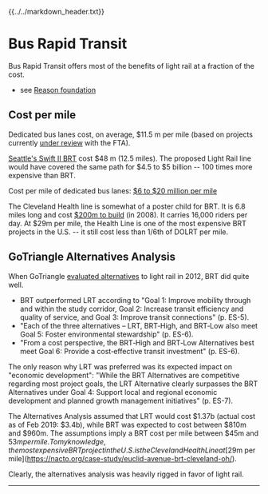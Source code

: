 {{../../markdown_header.txt}}

# Bus Rapid Transit

Bus Rapid Transit offers most of the benefits of light rail at a fraction of the cost.

* see [Reason foundation](https://reason.org/wp-content/uploads/files/bus_rapid_transit_and_managed_lanes.pdf)

## Cost per mile

Dedicated bus lanes cost, on average, $11.5 m per mile (based on projects currently [under review](https://ti.org/antiplanner/?p=14829) with the FTA).

[Seattle's Swift II BRT](http://www.soundtransitrevealed.com/platform) cost $48 m (12.5 miles). The proposed Light Rail line would have covered the same path for $4.5 to $5 billion -- 100 times more expensive than BRT.

Cost per mile of dedicated bus lanes: [$6 to $20 million per mile](https://onlinepubs.trb.org/onlinepubs/tcrp/tcrp_rpt_90v1c2.pdf)

The Cleveland Health line is somewhat of a poster child for BRT. It is 6.8 miles long and cost [$200m to build](https://nacto.org/case-study/euclid-avenue-brt-cleveland-oh/) (in 2008). It carries 16,000 riders per day. At $29m per mile, the Health Line is one of the most expensive BRT projects in the U.S. -- it still cost less than 1/6th of DOLRT per mile.

## GoTriangle Alternatives Analysis

When GoTriangle [evaluated alternatives](https://gotriangle.org/sites/default/files/do-aa-executive-summary-073112.pdf) to light rail in 2012, BRT did quite well. 

* BRT outperformed LRT according to "Goal 1: Improve mobility through and within the study corridor, Goal 2: Increase transit efficiency and quality of service, and Goal 3: Improve transit connections" (p. ES-5).
* "Each of the three alternatives – LRT, BRT‐High, and BRT‐Low also meet Goal 5: Foster environmental stewardship" (p. ES-6).
* "From a cost perspective, the BRT‐High and BRT‐Low Alternatives best meet Goal 6: Provide a cost‐effective transit investment" (p. ES-6).

The only reason why LRT was preferred was its expected impact on "economic development": "While the BRT Alternatives are competitive regarding most project goals, the LRT Alternative clearly surpasses the BRT Alternatives under Goal 4: Support local and regional economic development and planned growth management initiatives" (p. ES-7).

The Alternatives Analysis assumed that LRT would cost $1.37b (actual cost as of Feb 2019: $3.4b), while BRT was expected to cost between $810m and $960m. The assumptions imply a BRT cost per mile between $45m and $53m per mile. To my knowledge, the most expensive BRT project in the U.S. is the Cleveland Health Line at [$29m per mile](https://nacto.org/case-study/euclid-avenue-brt-cleveland-oh/).

Clearly, the alternatives analysis was heavily rigged in favor of light rail.

------------